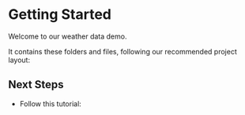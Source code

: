 # Getting Started

Welcome to our weather data demo.

It contains these folders and files, following our recommended project layout:

## Next Steps

- Follow this tutorial:


